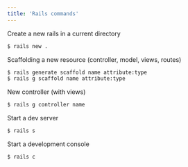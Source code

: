 ```yaml
---
title: 'Rails commands'
---
```


Create a new rails in a current directory
```bash
$ rails new .
```

Scaffolding a new resource (controller, model, views, routes)
```bash
$ rails generate scaffold name attribute:type
$ rails g scaffold name attribute:type
```

New controller (with views)
```bash
$ rails g controller name
```

Start a dev server
```bash
$ rails s
```

Start a development console
```bash
$ rails c
```
